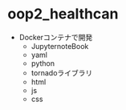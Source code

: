 # oop2_healthcan
- Dockerコンテナで開発
  - JupyternoteBook
  - yaml
  - python
  - tornadoライブラリ
  - html
  - js
  - css
  

